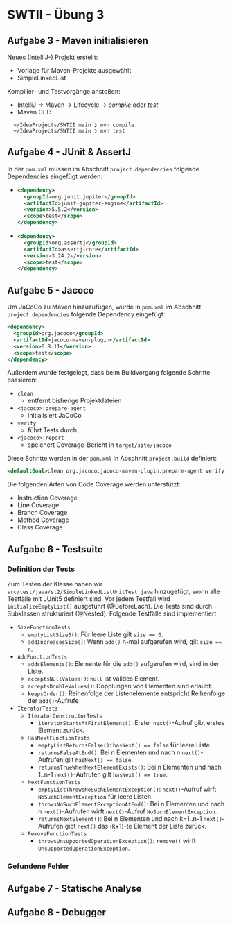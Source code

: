 # SWTII - Übung 3

## Aufgabe 3 - Maven initialisieren

Neues (IntelliJ-) Projekt erstellt:
* Vorlage für Maven-Projekte ausgewählt
* SimpleLinkedList

Kompilier- und Testvorgänge anstoßen:

* IntelliJ &rarr; Maven &rarr; Lifecycle &rarr; *compile* oder *test*
* Maven CLT:
```console
  ~/IdeaProjects/SWTII main ❯ mvn compile
  ~/IdeaProjects/SWTII main ❯ mvn test
  ```

## Aufgabe 4 - JUnit & AssertJ

In der `pom.xml` müssen im Abschnitt `project.dependencies` folgende Dependencies eingefügt werden:
* ```xml
  <dependency>
    <groupId>org.junit.jupiter</groupId>
    <artifactId>junit-jupiter-engine</artifactId>
    <version>5.5.2</version>
    <scope>test</scope>
  </dependency>
  ```
* ```xml
  <dependency>
    <groupId>org.assertj</groupId>
    <artifactId>assertj-core</artifactId>
    <version>3.24.2</version>
    <scope>test</scope>
  </dependency>
  ```  

## Aufgabe 5 - Jacoco

Um JaCoCo zu Maven hinzuzufügen, wurde in `pom.xml` im Abschnitt `project.dependencies` folgende Dependency eingefügt:
```xml
<dependency>
  <groupId>org.jacoco</groupId>
  <artifactId>jacoco-maven-plugin</artifactId>
  <version>0.8.11</version>
  <scope>test</scope>
</dependency>
```
Außerdem wurde festgelegt, dass beim Buildvorgang folgende Schritte passieren:
* `clean`
  * entfernt bisherige Projektdateien
* `<jacoco>:prepare-agent`
  * initialisiert JaCoCo
* `verify`
  * führt Tests durch
* `<jacoco>:report`
  * speichert Coverage-Bericht in `target/site/jacoco`

Diese Schritte werden in der `pom.xml` in Abschnitt `project.build` definiert:
```xml
<defaultGoal>clean org.jacoco:jacoco-maven-plugin:prepare-agent verify org.jacoco:jacoco-maven-plugin:report</defaultGoal>
```

Die folgenden Arten von Code Coverage werden unterstützt:
* Instruction Coverage
* Line Coverage
* Branch Coverage
* Method Coverage
* Class Coverage



## Aufgabe 6 - Testsuite

### Definition der Tests
Zum Testen der Klasse haben wir `src/test/java/st2/SimpleLinkedListUnitTest.java` hinzugefügt, worin alle Testfälle mit JUnit5 definiert sind. Vor jedem Testfall wird `initializeEmptyList()` ausgeführt (@BeforeEach). Die Tests sind durch Subklassen strukturiert (@Nested). Folgende Testfälle sind implementiert:
* `SizeFunctionTests`
  * `emptyListSize0()`: Für leere Liste gilt `size == 0`.
  * `addIncreasesSize()`: Wenn `add()` n-mal aufgerufen wird, gilt `size == n`.
* `AddFunctionTests`
  * `addsElements()`: Elemente für die `add()` aufgerufen wird, sind in der Liste.
  * `acceptsNullValues()`: `null` ist valides Element.
  * `acceptsDoubleValues()`: Dopplungen von Elementen sind erlaubt.
  * `keepsOrder()`: Reihenfolge der Listenelemente entspricht Reihenfolge der `add()`-Aufrufe
* `IteratorTests`
  * `IteratorConstructorTests`
    * `iteratorStartsAtFirstElement()`: Erster `next()`-Aufruf gibt erstes Element zurück.
  * `HasNextFunctionTests`
    * `emptyListReturnsFalse()`: `hasNext() == false` für leere Liste.
    * `returnsFalseAtEnd()`: Bei n Elementen und nach n `next()`-Aufrufen gilt `hasNext() == false`. 
    * `returnsTrueWhenNextElementExists()`: Bei n Elementen und nach 1..n-1 `next()`-Aufrufen gilt `hasNext() == true`.
  * `NextFunctionTests`
    * `emptyListThrowsNoSuchElementException()`: `next()`-Aufruf wirft `NoSuchElementException` für leere Listen.
    * `throwsNoSuchElementExceptionAtEnd()`: Bei n Elementen und nach n `next()`-Aufrufen wirft `next()`-Aufruf `NoSuchElementException`.
    * `returnsNextElement()`: Bei n Elementen und nach k=1..n-1 `next()`-Aufrufen gibt `next()` das (k+1)-te Element der Liste zurück.
  * `RemoveFunctionTests`
    * `throwsUnsupportedOperationException()`: `remove()` wirft `UnsupportedOperationException`.

### Gefundene Fehler


## Aufgabe 7 - Statische Analyse

## Aufgabe 8 - Debugger